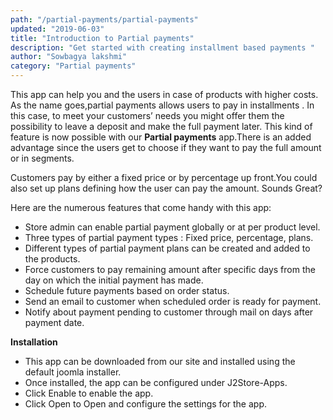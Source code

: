 ```yaml
---
path: "/partial-payments/partial-payments"
updated: "2019-06-03"
title: "Introduction to Partial payments"
description: "Get started with creating installment based payments "
author: "Sowbagya lakshmi"
category: "Partial payments"
---
```


This app can help you and the users in case of products with higher costs. As the name goes,partial payments allows users to pay in installments . In this case, to meet your customers’ needs you might offer them the possibility to leave a deposit and make the full payment later. This kind of feature is now possible with our **Partial payments** app.There is an added advantage since the users get to choose if they want to pay the full amount or in segments.

Customers pay by either a fixed price or by percentage up front.You could also set up plans defining how the user can pay the amount. Sounds Great?

Here are the numerous features that come handy with this app:

- Store admin can enable partial payment globally or at per product level.
- Three types of partial payment types : Fixed price, percentage, plans.
- Different types of partial payment plans can be created and added to the products.
- Force customers to pay remaining amount after specific days from the day on which the initial payment has made.
- Schedule future payments based on order status.
- Send an email to customer when scheduled order is ready for payment.
- Notify about payment pending to customer through mail on days after payment date.

**Installation**

- This app can be downloaded from our site and installed using the default joomla installer.
- Once installed, the app can be configured under J2Store-Apps.
- Click Enable to enable the app.
- Click Open to Open and configure the settings for the app.

